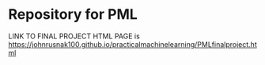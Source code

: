 
# Repository for PML
LINK TO FINAL PROJECT HTML PAGE is https://johnrusnak100.github.io/practicalmachinelearning/PMLfinalproject.html
